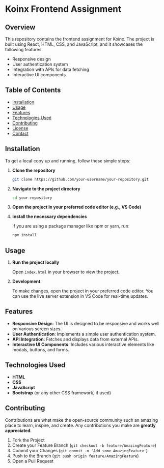 # Koinx Frontend Assignment

## Overview

This repository contains the frontend assignment for Koinx. The project is built using React, HTML, CSS, and JavaScript, and it showcases the following features:

- Responsive design
- User authentication system
- Integration with APIs for data fetching
- Interactive UI components

## Table of Contents

- [Installation](#installation)
- [Usage](#usage)
- [Features](#features)
- [Technologies Used](#technologies-used)
- [Contributing](#contributing)
- [License](#license)
- [Contact](#contact)

## Installation

To get a local copy up and running, follow these simple steps:

1. **Clone the repository**

    ```bash
    git clone https://github.com/your-username/your-repository.git
    ```

2. **Navigate to the project directory**

    ```bash
    cd your-repository
    ```

3. **Open the project in your preferred code editor (e.g., VS Code)**

4. **Install the necessary dependencies**

    If you are using a package manager like npm or yarn, run:

    ```bash
    npm install
    ```

## Usage

1. **Run the project locally**

    Open `index.html` in your browser to view the project.

2. **Development**

    To make changes, open the project in your preferred code editor. You can use the live server extension in VS Code for real-time updates.

## Features

- **Responsive Design**: The UI is designed to be responsive and works well on various screen sizes.
- **User Authentication**: Implements a simple user authentication system.
- **API Integration**: Fetches and displays data from external APIs.
- **Interactive UI Components**: Includes various interactive elements like modals, buttons, and forms.

## Technologies Used

- **HTML**
- **CSS**
- **JavaScript**
- **Bootstrap** (or any other CSS framework, if used)


## Contributing

Contributions are what make the open-source community such an amazing place to learn, inspire, and create. Any contributions you make are **greatly appreciated**.

1. Fork the Project
2. Create your Feature Branch (`git checkout -b feature/AmazingFeature`)
3. Commit your Changes (`git commit -m 'Add some AmazingFeature'`)
4. Push to the Branch (`git push origin feature/AmazingFeature`)
5. Open a Pull Request




